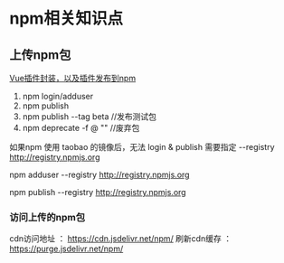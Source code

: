 <!--
 * @Description: 
 * @Author: yanyuanfeng
 * @Date: 2021-03-08 18:02:47
 * @LastEditors: yanyuanfeng
 * @LastEditTime: 2021-03-08 18:07:55
-->
# npm相关知识点

## 上传npm包

[Vue插件封装，以及插件发布到npm](https://blog.csdn.net/yan_yuanfeng/article/details/88312730)

1. npm login/adduser
2. npm publish
3. npm publish --tag beta //发布测试包
4. npm deprecate -f <package>@<version> "<message>"  //废弃包


如果npm 使用 taobao 的镜像后，无法 login & publish
需要指定 --registry http://registry.npmjs.org 

npm adduser --registry http://registry.npmjs.org

npm publish --registry http://registry.npmjs.org


### 访问上传的npm包

cdn访问地址 ： https://cdn.jsdelivr.net/npm/<package>
刷新cdn缓存 ： https://purge.jsdelivr.net/npm/<package>

